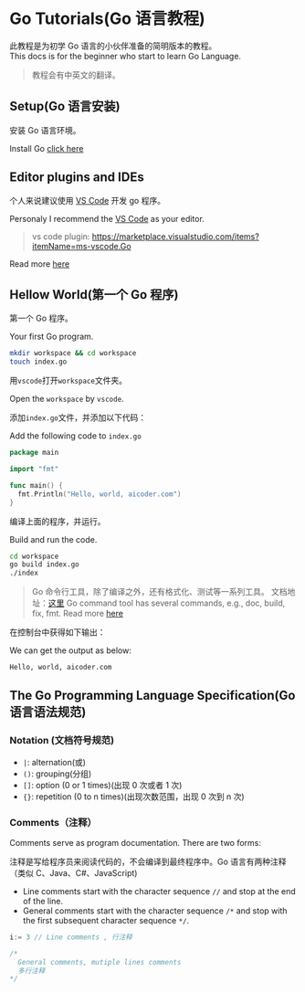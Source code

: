 # Go Tutorials(Go 语言教程)

此教程是为初学 Go 语言的小伙伴准备的简明版本的教程。  
This docs is for the beginner who start to learn Go Language.

> 教程会有中英文的翻译。

## Setup(Go 语言安装)

安装 Go 语言环境。

Install Go [click here](https://golang.org/doc/install)

## Editor plugins and IDEs

个人来说建议使用 [VS Code](https://code.visualstudio.com/) 开发 go 程序。

Personaly I recommend the [VS Code](https://code.visualstudio.com/) as your editor.

> vs code plugin: https://marketplace.visualstudio.com/items?itemName=ms-vscode.Go

Read more [here](https://golang.org/doc/editors.html)

## Hellow World(第一个 Go 程序)

第一个 Go 程序。

Your first Go program.

```sh
mkdir workspace && cd workspace
touch index.go
```

用`vscode`打开`workspace`文件夹。

Open the `workspace` by `vscode`.

添加`index.go`文件，并添加以下代码：

Add the following code to `index.go`

```go
package main

import "fmt"

func main() {
  fmt.Println("Hello, world, aicoder.com")
}
```

编译上面的程序，并运行。

Build and run the code.

```sh
cd workspace
go build index.go
./index
```

> Go 命令行工具，除了编译之外，还有格式化、测试等一系列工具。 文档地址：[这里](https://golang.org/doc/cmd)
> Go command tool has several commands, e.g., doc, build, fix, fmt. Read more [here](https://golang.org/doc/cmd)

在控制台中获得如下输出：

We can get the output as below:

```sh
Hello, world, aicoder.com
```

## The Go Programming Language Specification(Go 语言语法规范)

### Notation (文档符号规范)

- `|`: alternation(或)
- `()`: grouping(分组)
- `[]`: option (0 or 1 times)(出现 0 次或者 1 次)
- `{}`: repetition (0 to n times)(出现次数范围，出现 0 次到 n 次)

### Comments（注释）

Comments serve as program documentation. There are two forms:

注释是写给程序员来阅读代码的，不会编译到最终程序中。Go 语言有两种注释（类似 C、Java、C#、JavaScript)

- Line comments start with the character sequence `//` and stop at the end of the line.
- General comments start with the character sequence `/*` and stop with the first subsequent character sequence `*/`.

```go
i:= 3 // Line comments , 行注释

/*
  General comments, mutiple lines comments
  多行注释
*/

```
